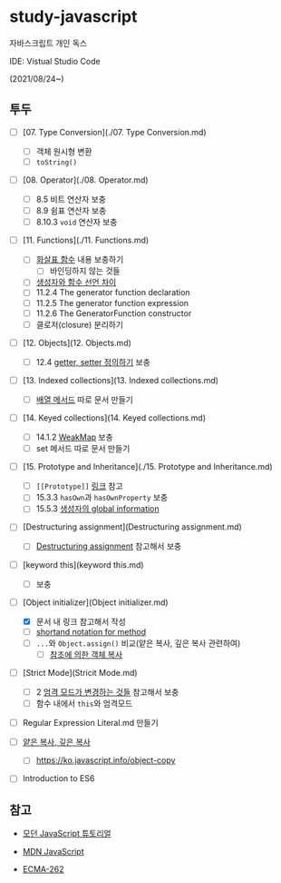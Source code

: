 # study-javascript

자바스크립트 개인 독스

IDE: Vistual Studio Code

(2021/08/24~)



## 투두

- [ ] [07. Type Conversion](./07. Type Conversion.md)
  - [ ] 객체 원시형 변환
  - [ ] `toString()`
- [ ] [08. Operator](./08. Operator.md)
  - [ ] 8.5 비트 연산자 보충
  - [ ] 8.9 쉼표 연산자 보충
  - [ ] 8.10.3 `void` 연산자 보충
- [ ] [11. Functions](./11. Functions.md)
  - [ ] [화살표 함수](https://developer.mozilla.org/ko/docs/Web/JavaScript/Reference/Functions/Arrow_functions#%EA%B3%A0%EA%B8%89_%EA%B5%AC%EB%AC%B8) 내용 보충하기
    - [ ] 바인딩하지 않는 것들
  - [ ] [생성자와 함수 선언 차이](https://developer.mozilla.org/ko/docs/Web/JavaScript/Reference/Global_Objects/Function#function_%EC%83%9D%EC%84%B1%EC%9E%90%EC%99%80_%ED%95%A8%EC%88%98_%EC%84%A0%EC%96%B8%EC%9D%98_%EC%B0%A8%EC%9D%B4)
  - [ ] 11.2.4 The generator function declaration
  - [ ] 11.2.5 The generator function expression
  - [ ] 11.2.6 The GeneratorFunction constructor
  - [ ] 클로저(closure) 분리하기
- [ ] [12. Objects](12. Objects.md)
  - [ ] 12.4 [getter, setter 정의하기](https://developer.mozilla.org/ko/docs/Web/JavaScript/Guide/Working_with_Objects#getters_%EC%99%80_setters_%EC%A0%95%EC%9D%98) 보충
- [ ] [13. Indexed collections](13. Indexed collections.md)
  - [ ] [배열 메서드](https://developer.mozilla.org/en-US/docs/Web/JavaScript/Guide/Indexed_collections#array_methods) 따로 문서 만들기
- [ ] [14. Keyed collections](14. Keyed collections.md)
  - [ ] 14.1.2 [WeakMap](https://developer.mozilla.org/en-US/docs/Web/JavaScript/Guide/Keyed_collections#weakmap_object) 보충
  - [ ] set 메서드 따로 문서 만들기
- [ ] [15. Prototype and Inheritance](./15. Prototype and Inheritance.md)
  - [ ] `[[Prototype]]` [링크]((https://developer.mozilla.org/en-US/docs/Web/JavaScript/Inheritance_and_the_prototype_chain#inheriting_properties)) 참고
  - [ ] 15.3.3 `hasOwn`과 `hasOwnProperty` 보충
  - [ ] 15.5.3 [생성자의 global information](https://developer.mozilla.org/en-US/docs/Web/JavaScript/Guide/Details_of_the_Object_Model#global_information_in_constructors)
- [ ] [Destructuring assignment](Destructuring assignment.md)
  - [ ] [Destructuring assignment](https://developer.mozilla.org/en-US/docs/Web/JavaScript/Reference/Operators/Destructuring_assignment) 참고해서 보충
- [ ] [keyword this](keyword this.md)
  - [ ] 보충
- [ ] [Object initializer](Object initializer.md)
  - [x] 문서 내 링크 참고해서 작성
  - [ ] [shortand notation for method](https://developer.mozilla.org/ko/docs/Web/JavaScript/Reference/Operators/Object_initializer#%EB%A9%94%EC%84%9C%EB%93%9C_%EC%A0%95%EC%9D%98)
  - [ ] `...`와 `Object.assign()` 비교(얕은 복사, 깊은 복사 관련하여)
    - [ ] [참조에 의한 객체 복사](https://ko.javascript.info/object-copy)
- [ ] [Strict Mode](Stricit Mode.md)
  - [ ] 2 [엄격 모드가 변경하는 것들](https://developer.mozilla.org/ko/docs/Web/JavaScript/Reference/Strict_mode#%EC%97%84%EA%B2%A9%ED%95%9C_%EB%AA%A8%EB%93%9C_%EB%B3%80%EA%B2%BD) 참고해서 보충
  - [ ] 함수 내에서 `this`와 엄격모드
- [ ] Regular Expression Literal.md 만들기
- [ ] [얕은 복사, 깊은 복사](https://developer.mozilla.org/en-US/docs/Web/JavaScript/Reference/Operators/Spread_syntax#spread_in_object_literals)
  - [ ] https://ko.javascript.info/object-copy
- [ ] Introduction to ES6



## 참고

- [모던 JavaScript 튜토리얼](https://ko.javascript.info/)

- [MDN JavaScript](https://developer.mozilla.org/ko/docs/Web/JavaScript)
- [ECMA-262](https://262.ecma-international.org/12.0/)
